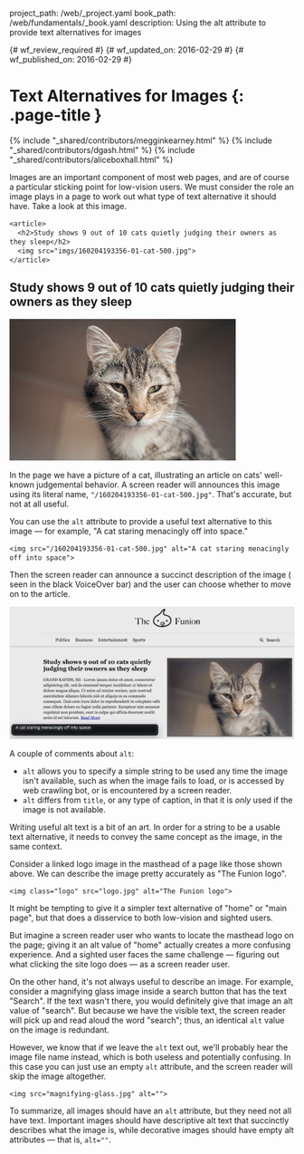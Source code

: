 project_path: /web/_project.yaml
book_path: /web/fundamentals/_book.yaml
description: Using the alt attribute to provide text alternatives for images

{# wf_review_required #}
{# wf_updated_on: 2016-02-29 #}
{# wf_published_on: 2016-02-29 #}

# Text Alternatives for Images {: .page-title }

{% include "_shared/contributors/megginkearney.html" %}
{% include "_shared/contributors/dgash.html" %}
{% include "_shared/contributors/aliceboxhall.html" %}



Images are an important component of most web pages, and are of course a
particular sticking point for low-vision users. We must consider the role an
image plays in a page to work out what type of text alternative it should have.
Take a look at this image.

    <article>
      <h2>Study shows 9 out of 10 cats quietly judging their owners as they sleep</h2>
      <img src="imgs/160204193356-01-cat-500.jpg">
    </article>

<article>
  <h2>Study shows 9 out of 10 cats quietly judging their owners as they sleep</h2>
  <img src="imgs/160204193356-01-cat-500.jpg">
</article>

In the page we have a picture of a cat, illustrating an article on cats'
well-known judgemental behavior. A screen reader will announces this image using
its literal name, `"/160204193356-01-cat-500.jpg"`. That's accurate, but not at
all useful.

You can use the `alt` attribute to provide a useful text alternative to this
image &mdash; for example, "A cat staring menacingly off into space."

    <img src="/160204193356-01-cat-500.jpg" alt="A cat staring menacingly off into space">

Then the screen reader can announce a succinct description of the image (
seen in the black VoiceOver bar) and the user can choose whether to move on to
the article.

![an image with improved alt text](imgs/funioncat2.png)

A couple of comments about `alt`:

 - `alt` allows you to specify a simple string to be used any time the image
   isn't available, such as when the image fails to load, or is accessed by web
   crawling bot, or is encountered by a screen reader.
 - `alt` differs from `title`, or any type of caption, in that it is *only* used
   if the image is not available.

Writing useful alt text is a bit of an art. In order for a string to be a usable
text alternative, it needs to convey the same concept as the image, in the same
context.

Consider a linked logo image in the masthead of a page like those shown above.
We can describe the image pretty accurately as "The Funion logo".

    <img class="logo" src="logo.jpg" alt="The Funion logo">

It might be tempting to give it a simpler text alternative of "home" or "main
page", but that does a disservice to both low-vision and sighted users.

But imagine a screen reader user who wants to locate the masthead logo on the
page; giving it an alt value of "home" actually creates a more confusing
experience. And a sighted user faces the same challenge &mdash; figuring out
what clicking the site logo does &mdash; as a screen reader user.

On the other hand, it's not always useful to describe an image. For example,
consider a magnifying glass image inside a search button that has the text
"Search". If the text wasn't there, you would definitely give that image an alt
value of "search". But because we have the visible text, the screen reader will
pick up and read aloud the word "search"; thus, an identical `alt` value on the
image is redundant.

However, we know that if we leave the `alt` text out, we'll probably hear the
image file name instead, which is both useless and potentially confusing. In
this case you can just use an empty `alt` attribute, and the screen reader will
skip the image altogether.

    <img src="magnifying-glass.jpg" alt="">

To summarize, all images should have an `alt` attribute, but they need not all
have text. Important images should have descriptive alt text that succinctly
describes what the image is, while decorative images should have empty alt
attributes &mdash; that is, `alt=""`.
